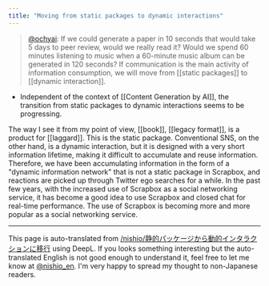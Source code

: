 ```yaml
---
title: "Moving from static packages to dynamic interactions"
---
```


> [@ochyai](https://twitter.com/ochyai/status/1584635226554523648?s=46&t=X7vw5r0nIniXQ10M1UiTvg): If we could generate a paper in 10 seconds that would take 5 days to peer review, would we really read it? Would we spend 60 minutes listening to music when a 60-minute music album can be generated in 120 seconds? If communication is the main activity of information consumption, we will move from [[static packages]] to [[dynamic interaction]].

- Independent of the context of [[Content Generation by AI]], the transition from static packages to dynamic interactions seems to be progressing.

The way I see it from my point of view, [[book]], [[legacy format]], is a product for [[laggard]]. This is the static package.
Conventional SNS, on the other hand, is a dynamic interaction, but it is designed with a very short information lifetime, making it difficult to accumulate and reuse information.
Therefore, we have been accumulating information in the form of a "dynamic information network" that is not a static package in Scrapbox, and reactions are picked up through Twitter ego searches for a while.
In the past few years, with the increased use of Scrapbox as a social networking service, it has become a good idea to use Scrapbox and closed chat for real-time performance. The use of Scrapbox is becoming more and more popular as a social networking service.

---
This page is auto-translated from [/nishio/静的パッケージから動的インタラクションに移行](https://scrapbox.io/nishio/静的パッケージから動的インタラクションに移行) using DeepL. If you looks something interesting but the auto-translated English is not good enough to understand it, feel free to let me know at [@nishio_en](https://twitter.com/nishio_en). I'm very happy to spread my thought to non-Japanese readers.